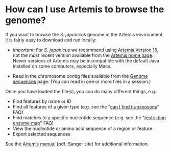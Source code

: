 # How can I use Artemis to browse the genome?
<!-- pombase_categories: Finding data,Tools and resources -->

If you want to browse the *S. japonicus* genome in the Artemis environment,
it is fairly easy to download and run locally:

-    *Important:* For *S. japonicus* we recommend using [Artemis Version 16](ftp://ftp.sanger.ac.uk/pub/resources/software/artemis/v16/),
     not the most recent version available from the [Artemis home
     page](http://www.sanger.ac.uk/science/tools/artemis). Newer
     versions of Artemis may be incompatible with the default Java
     installed on some computers, especially Macs.

-   Read in the chromosome contig files available from the [Genome sequences](/downloads/genome-datasets) page. (You can read
    in one or more files in a session.)

Once you have loaded the file(s), you can do many different things,
e.g.:

-   Find features by name or ID
-   Find all features of a given type (e.g. see the "[can I find transposons](/faq/how-can-i-find-transposons-genome)" FAQ)
-   Find matches to a specific nucleotide sequence (e.g. see the 
    "[restriction enzyme map](/faq/can-i-generate-a-comprehensive-restriction-enzyme-map-of-the-genome-in-JaponicusDB)" FAQ)
-   View the nucleotide or amino acid sequence of a region or feature
-   Export selected sequences

See the [Artemis manual](ftp://ftp.sanger.ac.uk/pub/resources/software/artemis/artemis.pdf) (pdf;
Sanger site) for additional information.

